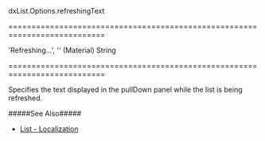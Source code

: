 <!--id-->dxList.Options.refreshingText<!--/id-->
===========================================================================
<!--default-->'Refreshing...', '' (Material)<!--/default-->
<!--type-->String<!--/type-->
===========================================================================

<!--shortDescription-->
Specifies the text displayed in the pullDown panel while the list is being refreshed.
<!--/shortDescription-->

<!--fullDescription-->
#####See Also#####
- [List - Localization](/Documentation/Guide/Widgets/List/Localization/)
<!--/fullDescription-->